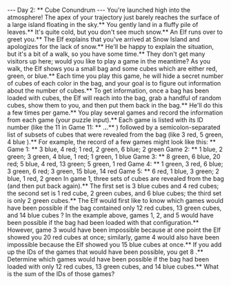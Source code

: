--- Day 2: ** Cube Conundrum ---
You're launched high into the atmosphere! The apex of your trajectory just barely reaches the surface of a large island floating in the sky.** You gently land in a fluffy pile of leaves.** It's quite cold, but you don't see much snow.** An Elf runs over to greet you.**
The Elf explains that you've arrived at
Snow Island
and apologizes for the lack of snow.** He'll be happy to explain the situation, but it's a bit of a walk, so you have some time.** They don't get many visitors up here;
would you like to play a game
in the meantime?
As you walk, the Elf shows you a small bag and some cubes which are either red, green, or blue.** Each time you play this game, he will hide a secret number of cubes of each color in the bag, and your goal is to figure out information about the number of cubes.**
To get information, once a bag has been loaded with cubes, the Elf will reach into the bag, grab a handful of random cubes, show them to you, and then put them back in the bag.** He'll do this a few times per game.**
You play several games and record the information from each game (your puzzle input).** Each game is listed with its ID number (like the
11
in
Game 11: ** .**.**.**
) followed by a semicolon-separated list of subsets of cubes that were revealed from the bag (like
3 red, 5 green, 4 blue
).**
For example, the record of a few games might look like this: **
Game 1: ** 3 blue, 4 red; 1 red, 2 green, 6 blue; 2 green
Game 2: ** 1 blue, 2 green; 3 green, 4 blue, 1 red; 1 green, 1 blue
Game 3: ** 8 green, 6 blue, 20 red; 5 blue, 4 red, 13 green; 5 green, 1 red
Game 4: ** 1 green, 3 red, 6 blue; 3 green, 6 red; 3 green, 15 blue, 14 red
Game 5: ** 6 red, 1 blue, 3 green; 2 blue, 1 red, 2 green
In game 1, three sets of cubes are revealed from the bag (and then put back again).** The first set is 3 blue cubes and 4 red cubes; the second set is 1 red cube, 2 green cubes, and 6 blue cubes; the third set is only 2 green cubes.**
The Elf would first like to know which games would have been possible if the bag contained
only 12 red cubes, 13 green cubes, and 14 blue cubes
?
In the example above, games 1, 2, and 5 would have been
possible
if the bag had been loaded with that configuration.** However, game 3 would have been
impossible
because at one point the Elf showed you 20 red cubes at once; similarly, game 4 would also have been
impossible
because the Elf showed you 15 blue cubes at once.** If you add up the IDs of the games that would have been possible, you get
8
.**
Determine which games would have been possible if the bag had been loaded with only 12 red cubes, 13 green cubes, and 14 blue cubes.**
What is the sum of the IDs of those games?